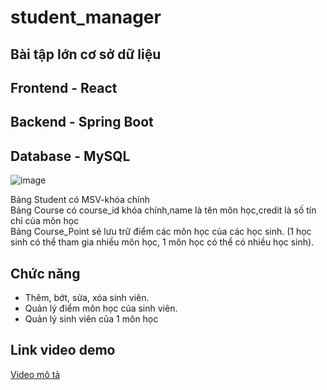 # student_manager
## Bài tập lớn cơ sở dữ liệu
## Frontend - React
## Backend - Spring Boot
## Database - MySQL
![image](https://user-images.githubusercontent.com/94890892/207581797-22caddce-67af-4623-a668-a14e4a9e5bd8.png)

  Bảng Student có MSV-khóa chính  
  Bảng Course có course_id khóa chính,name là tên môn học,credit là số tín chỉ của môn học  
  Bảng Course_Point sẽ lưu trữ điểm các môn học của các học sinh. (1 học sinh có thể tham gia nhiều môn học, 1 môn học có thể có nhiều học sinh).

## Chức năng
  - Thêm, bớt, sửa, xóa sinh viên.
  - Quản lý điểm môn học của sinh viên.
  - Quản lý sinh viên của 1 môn học
## Link video demo
  [Video mô tả](https://drive.google.com/file/d/1FUH6tk8QmRBGgNc8UjUfkv9K2ON5e5Ki/view?usp=share_link)


